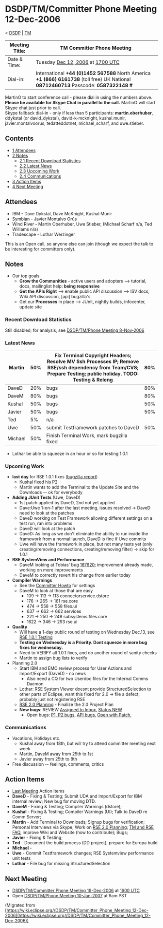 

DSDP/TM/Committer Phone Meeting 12-Dec-2006
===========================================

< [DSDP](/DSDP "DSDP")‎ | [TM](/DSDP/TM "DSDP/TM")

| Meeting Title: | **TM Committer Phone Meeting** |
| --- | --- |
| Date & Time: | Tuesday [Dec 12, 2006](/index.php?title=Dec_12,_2006&action=edit&redlink=1 "Dec 12, 2006 (page does not exist)") at [1700 UTC](http://www.timeanddate.com/worldclock/meetingdetails.html?year=2006&month=12&day=12&hour=17&min=00&sec=0&p1=224&p2=159&p3=250&p4=136&p5=223&iv=1800) |
| Dial-in: | International **+44 (0)1452 567588**   North America **+1 (866) 6161738** (toll free)   UK National **08712460713**   Passcode: **0587322148 #** |

MartinO to start conference call - please dial in using the numbers above.  
**Please be available for Skype Chat in parallel to the call.** MartinO will start Skype chat just prior to call.  
Skype fallback dial-in - only if less than 5 participants: **martin.oberhuber**, ddykstal (or david\_dykstal), david-k-mcknight, kushal.munir, javier.montalvoorus, tedatteddotnet, michael\_scharf, and uwe.stieber.  

Contents
--------

*   [1 Attendees](#Attendees)
*   [2 Notes](#Notes)
    *   [2.1 Recent Download Statistics](#Recent-Download-Statistics)
    *   [2.2 Latest News](#Latest-News)
    *   [2.3 Upcoming Work](#Upcoming-Work)
    *   [2.4 Communications](#Communications)
*   [3 Action Items](#Action-Items)
*   [4 Next Meeting](#Next-Meeting)

Attendees
---------

*   IBM - Dave Dykstal, Dave McKnight, Kushal Munir
*   Symbian - Javier Montalvo Orús
*   Wind River - Martin Oberhuber, Uwe Stieber, (Michael Scharf n/a, Ted Williams n/a)
*   Tradescape - Lothar Werzinger

This is an Open call, so anyone else can join (though we expect the talk to be interesting for committers only).

Notes
-----

*   Our top goals
    *   **Grow the Communities** \- active users and adopters --> tutorial, docs, mailinglist help: **being responsive**
    *   **Get the APIs Right** --\> enable public API discussion --> ISV docs, Wiki API discussion, \[api\] bugzilla's
    *   Get our **Processes** in place --> JUnit, nightly builds, infocenter, update site

### Recent Download Statistics

Still disabled; for analysis, see [DSDP/TM/Phone Meeting 8-Nov-2006](/DSDP/TM/Phone_Meeting_8-Nov-2006 "DSDP/TM/Phone Meeting 8-Nov-2006")

### Latest News

| Martin | 50% | Fix Terminal Copyright Headers; Resolve MV Ssh Processes IP; Remove RSE/ssh dependency from Team/CVS; Prepare Testing; public holiday. TODO: Testing & Releng | 80% |
| --- | --- | --- | --- |
| DaveD | 20% | bugs | 80% |
| DaveM | 80% | bugs | 80% |
| Kushal | 50% | bugs | 50% |
| Javier | 50% | bugs | 50% |
| Ted | 5% | n/a |  |
| Uwe | 50% | submit Testframework patches to DaveD | 50% |
| Michael | 50% | Finish Terminal Work, mark bugzilla fixed |  |

*   Lothar be able to squeeze in an hour or so for testing 1.0.1

### Upcoming Work

*   **last day** for RSE 1.0.1 fixes ([bugzilla report](https://bugs.eclipse.org/bugs/report.cgi?x_axis_field=priority&y_axis_field=assigned_to&z_axis_field=&query_format=report-table&classification=DSDP&product=Target+Management&target_milestone=1.0.1&bug_status=UNCONFIRMED&bug_status=NEW&bug_status=ASSIGNED&bug_status=REOPENED&format=table&action=wrap))
    *   Kushal fixed his P2
    *   Martin wants to add the Terminal to the Update Site and the Downloads -- ok for everybody
*   **Adding JUnit Tests** (Uwe, DaveD)
    *   1st patch applied by DaveD, 2nd not yet applied
    *   Dave:Uwe 1-on-1 after the last meeting, issues resolved -> DaveD need to look at the patches
    *   DaveD working on Test Framework allowing different settings on a test run, ran into problems
    *   DaveD will look at the patch
    *   DaveD: As long as we don't eliminate the ability to run inside the framework from a normal launch, DaveD is fine if Uwe commits
    *   Uwe will have the framework in place, but not many tests yet (only creating/removing connections, creating/removing filter) -> skip for 1.0.1
*   **RSE SystemView and Performance**
    *   DaveM looking at Tobias' bug [167620](https://bugs.eclipse.org/bugs/show_bug.cgi?id=167620); improvement already made, working on more improvements
    *   DaveM to correctly revert his change from earlier today
*   **Compiler Warnings**
    *   See the [Committer Howto](https://www.eclipse.org/dsdp/tm/development/committer_howto.php#check_code) for settings
    *   DaveM to look at those that are easy
        *   109 -> 113 -> 113 connectorservice.dstore
        *   176 -> 265 -> 161 rse.core
        *   474 -> 558 -> 558 files.ui
        *   637 -> 662 -> 662 services
        *   221 -> 250 -> 248 subsystems.files.core
        *   1622 -> 346 -> 293 rse.ui
*   **Quality**
    *   Will have a 1-day public round of testing on Wednesday Dec.13, see [RSE 1.0.1 Testing](/RSE_1.0.1_Testing "RSE 1.0.1 Testing")
    *   **Testing on Wednesday is a Priority. Dont squeeze in more bug fixes for wednesday.**
    *   Need to VERIFY all 1.0.1 fixes, and do another round of sanity checks
    *   Martin to assign bug lists to verify
*   Planning 2.0
    *   Start IBM and EMO review process for User Actions and Import/Export (DaveD) - no news
        *   Also need a CQ for two Userdoc files for the Internal Comms Daemon
    *   Lothar: RSE System Viewer doesnt provide StructuredSelection to other parts of Eclipse, want this fixed for 2.0 -> file a defect, probably just not registering RSE
    *   [RSE 2.0 Planning](/RSE_2.0_Planning "RSE 2.0 Planning") \- Finalize the 2.0 Project Plan
    *   **New bugs**: REVIEW [Assigned to Inbox](https://bugs.eclipse.org/bugs/buglist.cgi?query_format=advanced&classification=DSDP&product=Target+Management&component=RSE&bug_status=UNCONFIRMED&bug_status=NEW&bug_status=ASSIGNED&bug_status=REOPENED&emailassigned_to1=1&emailtype1=exact&email1=dsdp.tm.rse-inbox%40eclipse.org&cmdtype=doit), [Status NEW](https://bugs.eclipse.org/bugs/buglist.cgi?query_format=advanced&classification=DSDP&product=Target+Management&component=RSE&bug_status=NEW&cmdtype=doit)
        *   Open bugs: [P1, P2 bugs](https://bugs.eclipse.org/bugs/buglist.cgi?query_format=advanced&classification=DSDP&product=Target+Management&component=RSE&bug_status=UNCONFIRMED&bug_status=NEW&bug_status=ASSIGNED&bug_status=REOPENED&priority=P1&priority=P2&cmdtype=doit), [API bugs](https://bugs.eclipse.org/bugs/buglist.cgi?query_format=advanced&short_desc_type=allwordssubstr&short_desc=%5Bapi&classification=DSDP&product=Target+Management&component=RSE&bug_status=UNCONFIRMED&bug_status=NEW&bug_status=ASSIGNED&bug_status=REOPENED&cmdtype=doit), [Open with Patch](https://bugs.eclipse.org/bugs/buglist.cgi?query_format=advanced&classification=DSDP&product=Target+Management&component=RSE&bug_status=UNCONFIRMED&bug_status=NEW&bug_status=ASSIGNED&bug_status=REOPENED&cmdtype=doit&field0-0-0=attachments.ispatch&type0-0-0=equals&value0-0-0=1),

### Communications

*   Vacations, Holidays etc.
    *   Kushal away from 18th, but will try to attend committer meeting next week
    *   Martin, DaveM away from 25th to 1st
    *   Javier away from 25th to 8th
*   Free discussion -- feelings, comments, critics

Action Items
------------

*   [Last Meeting](/DSDP/TM/Committer_Phone_Meeting_5-Dec-2006#Action_Items "DSDP/TM/Committer Phone Meeting 5-Dec-2006") Action Items
*   **DaveD** \- Fixing & Testing; Submit UDA and Import/Export for IBM internal review; New bug for moving DTD.
*   **DaveM** \- Fixing & Testing; Compiler Warnings (dstore);
*   **Kushal** \- Fixing & Testing; Compiler Warnings (UI); Talk to DaveD re Comm Server;
*   **Martin** \- Add Terminal to Downloads; Signup bugs for verification; Personal Interviews via Skype; Work on [RSE 2.0 Planning](/RSE_2.0_Planning "RSE 2.0 Planning"); [TM and RSE FAQ](/TM_and_RSE_FAQ "TM and RSE FAQ"), improve Wiki and Website (how to contribute); Bugs;
*   **Javier** \- Fixing & Testing;
*   **Ted** \- Document the build process (DD project), prepare for Europa build
*   **Michael** -
*   **Uwe** \- Commit Testframework changes; RSE Systemview performance unit tests
*   **Lothar** \- File bug for missing StructuredSelection

Next Meeting
------------

*   [DSDP/TM/Committer Phone Meeting 19-Dec-2006](/DSDP/TM/Committer_Phone_Meeting_19-Dec-2006 "DSDP/TM/Committer Phone Meeting 19-Dec-2006") at [1600 UTC](http://www.timeanddate.com/worldclock/meetingdetails.html?year=2006&month=12&day=19hour=16&min=00&sec=0&p1=224&p2=159&p3=250&p4=136&p5=223&iv=1800)
*   Open [DSDP/TM/Phone Meeting 10-Jan-2007](/DSDP/TM/Phone_Meeting_10-Jan-2007 "DSDP/TM/Phone Meeting 10-Jan-2007") at 9am PST


(Migrated from [https://wiki.eclipse.org//DSDP/TM/Committer_Phone_Meeting_12-Dec-2006](https://wiki.eclipse.org//DSDP/TM/Committer_Phone_Meeting_12-Dec-2006))